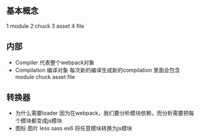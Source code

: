 ## 基本概念
1 module
2 chuck 
3 asset
4 file

## 内部
- Compiler  代表整个webpack对象
- Compilation 编译对象 每次新的编译生成新的compilation 里面会包含  module
chuck  asset  file

## 转换器
- 为什么需要loader  因为在webpack，我们要分析模块依赖，而分析需要把每个模块都变成js模块
- 图标 图片 less sass es6  将任意模块转换为js模块
